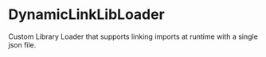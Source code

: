 # DynamicLinkLibLoader
Custom Library Loader that supports linking imports at runtime with a single json file.
